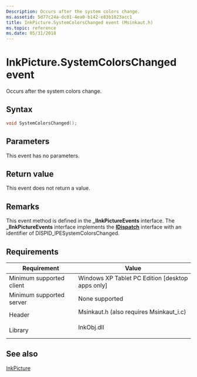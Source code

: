 ```yaml
---
Description: Occurs after the system colors change.
ms.assetid: 5d77c24a-dc01-4ea0-b142-e83b1023acc1
title: InkPicture.SystemColorsChanged event (Msinkaut.h)
ms.topic: reference
ms.date: 05/31/2018
---
```


# InkPicture.SystemColorsChanged event

Occurs after the system colors change.

## Syntax


```C++
void SystemColorsChanged();
```



## Parameters

This event has no parameters.

## Return value

This event does not return a value.

## Remarks

This event method is defined in the **\_IInkPictureEvents** interface. The **\_IInkPictureEvents** interface implements the [**IDispatch**](/windows/win32/api/oaidl/nn-oaidl-idispatch) interface with an identifier of DISPID\_IPESystemColorsChanged.

## Requirements



| Requirement | Value |
|-------------------------------------|---------------------------------------------------------------------------------------------------------------------|
| Minimum supported client<br/> | Windows XP Tablet PC Edition \[desktop apps only\]<br/>                                                       |
| Minimum supported server<br/> | None supported<br/>                                                                                           |
| Header<br/>                   | <dl> <dt>Msinkaut.h (also requires Msinkaut\_i.c)</dt> </dl> |
| Library<br/>                  | <dl> <dt>InkObj.dll</dt> </dl>                               |



## See also

<dl> <dt>

[InkPicture](inkpicture-control-reference.md)
</dt> </dl>

 

